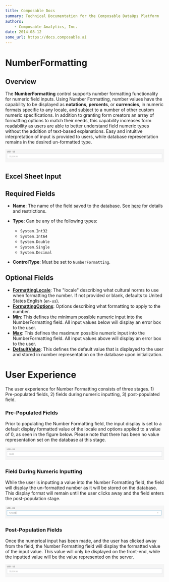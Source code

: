 ```yaml
---
title: Composable Docs
summary: Technical Documentation for the Composable DataOps Platform
authors:
    - Composable Analytics, Inc.
date: 2014-08-12
some_url: https://docs.composable.ai
---
```


# NumberFormatting

## Overview

The **NumberFormatting** control supports number formatting functionality for numeric field inputs. Using Number Formatting, number values have the capability to be displayed as **notations**, **percents**, or **currencies**, in numeric formats specific to any locale, and subject to a number of other custom numeric specifications. In addition to granting form creators an array of formatting options to match their needs, this capability increases form readability as users are able to better understand field numeric types without the addition of text-based explanations. Easy and intuitive interpretation of input is provided to users, while database representation remains in the desired un-formatted type. 

![Post-Populated Field](../img/05.04.Img_3.PNG)

## Excel Sheet Input

## Required Fields

- **Name**: The name of the field saved to the database. See [here](../06.Setting-Details/Name.md) for details and restrictions.

- **Type**: Can be any of the following types:
    - `System.Int32`
    - `System.Int64`  
    - `System.Double`
    - `System.Single`
    - `System.Decimal` 
    
- **ControlType**: Must be set to `NumberFormatting`.


## Optional Fields

- [**FormattingLocale**](../06.Setting-Details/FormattingLocale.md): The "locale" describing what cultural norms to use when formatting the number. If not provided or blank, defaults to United States English (`en-us`).
- [**FormattingOptions**](../06.Setting-Details/FormattingOptions.md): Options describing what formatting to apply to the number.
- [**Min**](../06.Setting-Details/Min.md): This defines the minimum possible numeric input into the NumberFormatting field. All input values below will display an error box to the user.
- [**Max**](../06.Setting-Details/Max.md): This defines the maximum possible numeric input into the NumberFormatting field. All input values above will display an error box to the user.
- [**DefaultValue**](../06.Setting-Details/DefaultValue.md): This defines the default value that is displayed to the user and stored in number representation on the database upon initialization.

# User Experience
The user experience for Number Formatting consists of three stages. 1) Pre-populated fields, 2) fields during numeric inputting, 3) post-populated field.

### Pre-Populated Fields
Prior to populating the Number Formatting field, the input display is set to a default display formatted value of the locale and options applied to a value of 0, as seen in the figure below. Please note that there has been no value representation set on the database at this stage.

![Pre-Populated Field](../img/05.04.Img_1.PNG)

### Field During Numeric Inputting
While the user is inputting a value into the Number Formatting field, the field will display the un-formatted number as it will be stored on the database. This display format will remain until the user clicks away and the field enters the post-population stage. 

![Field During Numeric Inputting](../img/05.04.Img_2.PNG)

### Post-Population Fields
Once the numerical input has been made, and the user has clicked away from the field, the Number Formatting field will display the formatted value of the input value. This value will only be displayed on the front-end, while the inputted value will be the value represented on the server. 

![Post-Populated Field](../img/05.04.Img_3.PNG)
